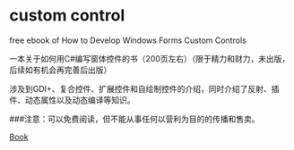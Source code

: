 # custom control
free ebook of How to Develop Windows Forms Custom Controls

一本关于如何用C#编写窗体控件的书（200页左右）（限于精力和财力，未出版，后续如有机会再完善后出版）


涉及到GDI+、复合控件、扩展控件和自绘制控件的介绍，同时介绍了反射、插件、动态属性以及动态编译等知识。

###注意：可以免费阅读，但不能从事任何以营利为目的的传播和售卖。

[Book](https://github.com/JackWangCUMT/customcontrol/blob/master/mybook.bmp)
